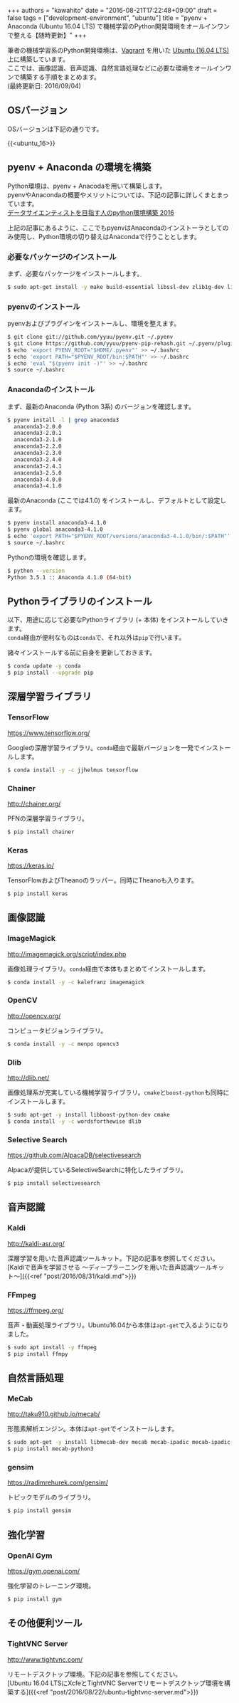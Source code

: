 +++
authors = "kawahito"
date = "2016-08-21T17:22:48+09:00"
draft = false
tags = ["development-environment", "ubuntu"]
title = "pyenv + Anaconda (Ubuntu 16.04 LTS) で機械学習のPython開発環境をオールインワンで整える【随時更新】"
+++

筆者の機械学習系のPython開発環境は、[Vagrant](https://www.vagrantup.com/) を用いた [Ubuntu (16.04 LTS)](https://atlas.hashicorp.com/bento/boxes/ubuntu-16.04) 上に構築しています。  
ここでは、画像認識、音声認識、自然言語処理などに必要な環境をオールインワンで構築する手順をまとめます。  
(最終更新日: 2016/09/04)

## OSバージョン
OSバージョンは下記の通りです。

{{<ubuntu_16>}}

## pyenv + Anaconda の環境を構築
Python環境は、pyenv + Anacodaを用いて構築します。  
pyenvやAnacondaの概要やメリットについては、下記の記事に詳しくまとまっています。  
[データサイエンティストを目指す人のpython環境構築 2016](http://qiita.com/y__sama/items/5b62d31cb7e6ed50f02c)

上記の記事にあるように、ここでもpyenvはAnacondaのインストーラとしてのみ使用し、Python環境の切り替えはAnacondaで行うこととします。

### 必要なパッケージのインストール
まず、必要なパッケージをインストールします。
```sh
$ sudo apt-get install -y make build-essential libssl-dev zlib1g-dev libbz2-dev libreadline-dev libsqlite3-dev wget curl llvm libncurses5-dev libncursesw5-dev
```

### pyenvのインストール
pyenvおよびプラグインをインストールし、環境を整えます。
```sh
$ git clone git://github.com/yyuu/pyenv.git ~/.pyenv
$ git clone https://github.com/yyuu/pyenv-pip-rehash.git ~/.pyenv/plugins/pyenv-pip-rehash
$ echo 'export PYENV_ROOT="$HOME/.pyenv"' >> ~/.bashrc
$ echo 'export PATH="$PYENV_ROOT/bin:$PATH"' >> ~/.bashrc
$ echo 'eval "$(pyenv init -)"' >> ~/.bashrc
$ source ~/.bashrc
```

### Anacondaのインストール
まず、最新のAnaconda (Python 3系) のバージョンを確認します。
```sh
$ pyenv install -l | grep anaconda3
  anaconda3-2.0.0
  anaconda3-2.0.1
  anaconda3-2.1.0
  anaconda3-2.2.0
  anaconda3-2.3.0
  anaconda3-2.4.0
  anaconda3-2.4.1
  anaconda3-2.5.0
  anaconda3-4.0.0
  anaconda3-4.1.0
```

最新のAnaconda (ここでは4.1.0) をインストールし、デフォルトとして設定します。
```sh
$ pyenv install anaconda3-4.1.0
$ pyenv global anaconda3-4.1.0
$ echo 'export PATH="$PYENV_ROOT/versions/anaconda3-4.1.0/bin/:$PATH"' >> ~/.bashrc
$ source ~/.bashrc
```

Pythonの環境を確認します。
```sh
$ python --version
Python 3.5.1 :: Anaconda 4.1.0 (64-bit)
```

## Pythonライブラリのインストール
以下、用途に応じて必要なPythonライブラリ (+ 本体) をインストールしていきます。  
``conda``経由が便利なものは``conda``で、それ以外は``pip``で行います。

諸々インストールする前に自身を更新しておきます。
```sh
$ conda update -y conda
$ pip install --upgrade pip
```

## 深層学習ライブラリ
### TensorFlow
https://www.tensorflow.org/

Googleの深層学習ライブラリ。``conda``経由で最新バージョンを一発でインストールします。

```sh
$ conda install -y -c jjhelmus tensorflow
```

### Chainer
http://chainer.org/

PFNの深層学習ライブラリ。

```sh
$ pip install chainer
```

### Keras
https://keras.io/

TensorFlowおよびTheanoのラッパー。同時にTheanoも入ります。

```sh
$ pip install keras
```

## 画像認識
### ImageMagick
http://imagemagick.org/script/index.php

画像処理ライブラリ。``conda``経由で本体もまとめてインストールします。

```sh
$ conda install -y -c kalefranz imagemagick
```
### OpenCV
http://opencv.org/

コンピュータビジョンライブラリ。

```sh
$ conda install -y -c menpo opencv3
```
### Dlib
http://dlib.net/

画像処理系が充実している機械学習ライブラリ。```cmake```と```boost-python```も同時にインストールします。

```sh
$ sudo apt-get -y install libboost-python-dev cmake
$ conda install -y -c wordsforthewise dlib
```

### Selective Search
https://github.com/AlpacaDB/selectivesearch

Alpacaが提供しているSelectiveSearchに特化したライブラリ。

```sh
$ pip install selectivesearch
```

## 音声認識
### Kaldi
http://kaldi-asr.org/

深層学習を用いた音声認識ツールキット。下記の記事を参照してください。  
[Kaldiで音声を学習させる 〜ディープラーニングを用いた音声認識ツールキット〜]({{<ref "post/2016/08/31/kaldi.md">}})

### FFmpeg
https://ffmpeg.org/

音声・動画処理ライブラリ。Ubuntu16.04から本体は``apt-get``で入るようになりました。  

```sh
$ sudo apt install -y ffmpeg
$ pip install ffmpy
```

## 自然言語処理
### MeCab
http://taku910.github.io/mecab/

形態素解析エンジン。本体は``apt-get``でインストールします。  

```sh
$ sudo apt-get -y install libmecab-dev mecab mecab-ipadic mecab-ipadic-utf8
$ pip install mecab-python3
```
### gensim
https://radimrehurek.com/gensim/

トピックモデルのライブラリ。

```sh
$ pip install gensim
```

## 強化学習
### OpenAI Gym
https://gym.openai.com/

強化学習のトレーニング環境。

```sh
$ pip install gym
```

## その他便利ツール
### TightVNC Server
http://www.tightvnc.com/

リモートデスクトップ環境。下記の記事を参照してください。  
[Ubuntu 16.04 LTSにXcfeとTightVNC Serverでリモートデスクトップ環境を構築する]({{<ref "post/2016/08/22/ubuntu-tightvnc-server.md">}})
